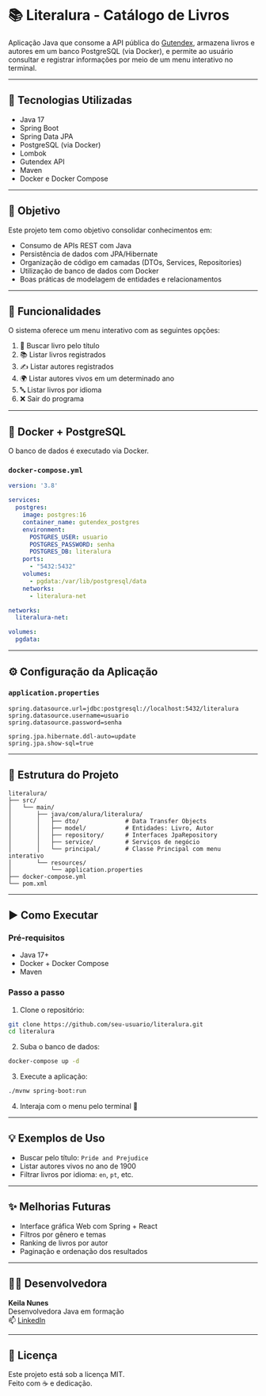 # 📚 Literalura - Catálogo de Livros

Aplicação Java que consome a API pública do [Gutendex](https://gutendex.com/), armazena livros e autores em um banco PostgreSQL (via Docker), e permite ao usuário consultar e registrar informações por meio de um menu interativo no terminal.

---

## 🚀 Tecnologias Utilizadas

- Java 17
- Spring Boot
- Spring Data JPA
- PostgreSQL (via Docker)
- Lombok
- Gutendex API
- Maven
- Docker e Docker Compose

---

## 🎯 Objetivo

Este projeto tem como objetivo consolidar conhecimentos em:

- Consumo de APIs REST com Java
- Persistência de dados com JPA/Hibernate
- Organização de código em camadas (DTOs, Services, Repositories)
- Utilização de banco de dados com Docker
- Boas práticas de modelagem de entidades e relacionamentos

---

## 🧠 Funcionalidades

O sistema oferece um menu interativo com as seguintes opções:

1. 📖 Buscar livro pelo título
2. 📚 Listar livros registrados
3. ✍️ Listar autores registrados
4. 🌍 Listar autores vivos em um determinado ano
5. 🔤 Listar livros por idioma
6. ❌ Sair do programa

---

## 🐳 Docker + PostgreSQL

O banco de dados é executado via Docker.

### `docker-compose.yml`

```yaml
version: '3.8'

services:
  postgres:
    image: postgres:16
    container_name: gutendex_postgres
    environment:
      POSTGRES_USER: usuario
      POSTGRES_PASSWORD: senha
      POSTGRES_DB: literalura
    ports:
      - "5432:5432"
    volumes:
      - pgdata:/var/lib/postgresql/data
    networks:
      - literalura-net

networks:
  literalura-net:

volumes:
  pgdata:
```

---

## ⚙️ Configuração da Aplicação

### `application.properties`

```properties
spring.datasource.url=jdbc:postgresql://localhost:5432/literalura
spring.datasource.username=usuario
spring.datasource.password=senha

spring.jpa.hibernate.ddl-auto=update
spring.jpa.show-sql=true
```

---

## 🧱 Estrutura do Projeto

```
literalura/
├── src/
│   └── main/
│       ├── java/com/alura/literalura/
│       │   ├── dto/             # Data Transfer Objects
│       │   ├── model/           # Entidades: Livro, Autor
│       │   ├── repository/      # Interfaces JpaRepository
│       │   ├── service/         # Serviços de negócio
│       │   └── principal/       # Classe Principal com menu interativo
│       └── resources/
│           └── application.properties
├── docker-compose.yml
└── pom.xml
```

---

## ▶️ Como Executar

### Pré-requisitos

- Java 17+
- Docker + Docker Compose
- Maven

### Passo a passo

1. Clone o repositório:
```bash
git clone https://github.com/seu-usuario/literalura.git
cd literalura
```

2. Suba o banco de dados:
```bash
docker-compose up -d
```

3. Execute a aplicação:
```bash
./mvnw spring-boot:run
```

4. Interaja com o menu pelo terminal 🎉

---

## 💡 Exemplos de Uso

- Buscar pelo título: `Pride and Prejudice`
- Listar autores vivos no ano de 1900
- Filtrar livros por idioma: `en`, `pt`, etc.

---

## ✨ Melhorias Futuras

- Interface gráfica Web com Spring + React
- Filtros por gênero e temas
- Ranking de livros por autor
- Paginação e ordenação dos resultados

---

## 👩‍💻 Desenvolvedora

**Keila Nunes**  
Desenvolvedora Java em formação  
📫 [LinkedIn](https://www.linkedin.com/in/keila-nunes-devux/?trk=public_profile-settings_edit-profile-content&originalSubdomain=br)

---

## 📜 Licença

Este projeto está sob a licença MIT.  
Feito com ☕ e dedicação.